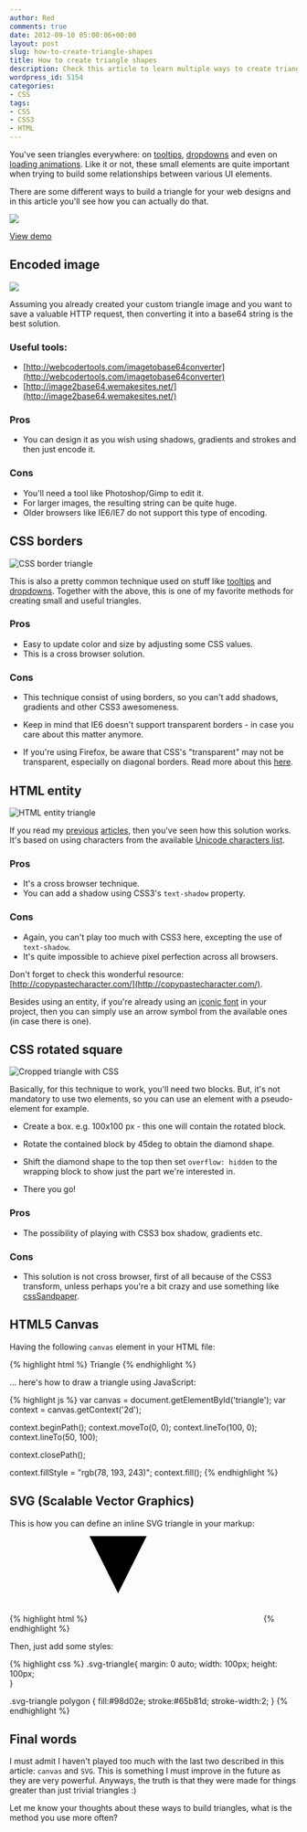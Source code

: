 ```yaml
---
author: Red
comments: true
date: 2012-09-10 05:00:06+00:00
layout: post
slug: how-to-create-triangle-shapes
title: How to create triangle shapes
description: Check this article to learn multiple ways to create triangle shapes for your designs including HTML5 canvas and SVG.
wordpress_id: 5154
categories:
- CSS
tags:
- CSS
- CSS3
- HTML
---
```


You've seen triangles everywhere: on [tooltips](http://www.red-team-design.com/easy-css3-jquery-tooltips), [dropdowns](http://www.red-team-design.com/css3-animated-dropdown-menu) and even on [loading animations](http://www.red-team-design.com/css3-loading-animation-experiment). Like it or not, these small elements are quite important when trying to build some relationships between various UI elements.

There are some different ways to build a triangle for your web designs and in this article you'll see how you can actually do that.

![](/wp-content/uploads/2012/08/webdesign-triangles.png)

<!-- more -->

[View demo](/wp-content/uploads/2012/09/create-triangle-shapes-demo.html)

## Encoded image

![](/wp-content/uploads/2012/09/encoded-base64.png)

Assuming you already created your custom triangle image and you want to save a valuable HTTP request, then converting it into a base64 string is the best solution.

### Useful tools:
	
  * [http://webcodertools.com/imagetobase64converter](http://webcodertools.com/imagetobase64converter)	
  * [http://image2base64.wemakesites.net/](http://image2base64.wemakesites.net/)

### Pros
	
  * You can design it as you wish using shadows, gradients and strokes and then just encode it.

### Cons
	
  * You'll need a tool like Photoshop/Gimp to edit it.	
  * For larger images, the resulting string can be quite huge.	
  * Older browsers like IE6/IE7 do not support this type of encoding.

## CSS borders

![CSS border triangle](/wp-content/uploads/2012/09/border-triangle.png)

This is also a pretty common technique used on stuff like [tooltips](http://www.red-team-design.com/css3-tooltips) and [dropdowns](http://www.red-team-design.com/css3-dropdown-menu). Together with the above, this is one of my favorite methods for creating small and useful triangles.

### Pros
	
  * Easy to update color and size by adjusting some CSS values.	
  * This is a cross browser solution.

### Cons
	
  * This technique consist of using borders, so you can't add shadows, gradients and other CSS3 awesomeness.
	
  * Keep in mind that IE6 doesn't support transparent borders - in case you care about this matter anymore.
	
  * If you're using Firefox, be aware that CSS's "transparent" may not be transparent, especially on diagonal borders. Read more about this [here](http://coderwall.com/p/tpmsta).

## HTML entity

![HTML entity triangle](/wp-content/uploads/2012/09/entity-triangle.png)

If you read my [previous](http://www.red-team-design.com/simple-and-effective-dropdown-login-box) [articles](http://www.red-team-design.com/just-another-awesome-css3-buttons), then you've seen how this solution works. It's based on using characters from the available [Unicode characters list](http://en.wikipedia.org/wiki/List_of_Unicode_characters).

### Pros
	
  * It's a cross browser technique.        
  * You can add a shadow using CSS3's `text-shadow` property.

### Cons
	
  * Again, you can't play too much with CSS3 here, excepting the use of `text-shadow`.	
  * It's quite impossible to achieve pixel perfection across all browsers.

Don't forget to check this wonderful resource: [http://copypastecharacter.com/](http://copypastecharacter.com/).

Besides using an entity, if you're already using an [iconic font](http://fortawesome.github.com/Font-Awesome/) in your project, then you can simply use an arrow symbol from the available ones (in case there is one).

## CSS rotated square

![Cropped triangle with CSS](/wp-content/uploads/2012/09/cropped-triangle.png)

Basically, for this technique to work, you'll need two blocks. But, it's not mandatory to use two elements, so you can use an element with a pseudo-element for example.
	
  * Create a box. e.g. 100x100 px - this one will contain the rotated block.

  * Rotate the contained block by 45deg to obtain the diamond shape.

  * Shift the diamond shape to the top then set `overflow: hidden` to the wrapping block to show just the part we're interested in.
	
  * There you go!

### Pros
        
  * The possibility of playing with CSS3 box shadow, gradients etc.

### Cons
	
  * This solution is not cross browser, first of all because of the CSS3 transform, unless perhaps you're a bit crazy and use something like [cssSandpaper](http://www.useragentman.com/blog/2010/03/09/cross-browser-css-transforms-even-in-ie/).

## HTML5 Canvas

Having the following `canvas` element in your HTML file:
    
{% highlight html %}
<canvas id="triangle" height="100" width="100">Triangle</canvas>
{% endhighlight %}

... here's how to draw a triangle using JavaScript:    

{% highlight js %}
var canvas = document.getElementById('triangle');
var context = canvas.getContext('2d');

context.beginPath();
context.moveTo(0, 0);
context.lineTo(100, 0);
context.lineTo(50, 100);
 
context.closePath();

context.fillStyle = "rgb(78, 193, 243)";
context.fill();
{% endhighlight %}

## SVG (Scalable Vector Graphics)

This is how you can define an inline SVG triangle in your markup:
    
{% highlight html %}
<svg xmlns="http://www.w3.org/2000/svg" version="1.1" class="svg-triangle">
  <polygon points="0,0 100,0 50,100"/>
</svg>
{% endhighlight %}

Then, just add some styles:

{% highlight css %}
.svg-triangle{
  margin: 0 auto;
  width: 100px;
  height: 100px;    
}   

.svg-triangle polygon {
  fill:#98d02e;
  stroke:#65b81d;
  stroke-width:2;
}
{% endhighlight %}

## Final words

I must admit I haven't played too much with the last two described in this article: `canvas` and `SVG`. This is something I must improve in the future as they are very powerful. Anyways, the truth is that they were made for things greater than just trivial triangles :)

Let me know your thoughts about these ways to build triangles, what is the method you use more often?